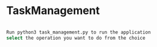 # TaskManagement

```bash

Run python3 task_management.py to run the application
select the operation you want to do from the choice
